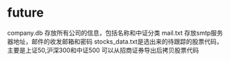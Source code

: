 # future
company.db 存放所有公司的信息，包括名称和中证分类
mail.txt 存放smtp服务器地址，邮件的收发邮箱和密码
stocks_data.txt是选出来的待跟踪的股票代码，主要是上证50,沪深300和中证500
可以从招商证券导出后拷贝股票代码
